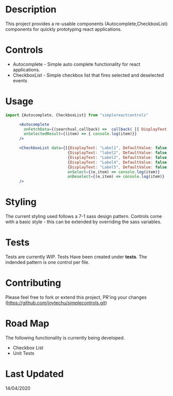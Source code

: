 # Description
This project provides a re-usable components (Autocomplete,CheckboxList) components for quickly prototyping react applications.

# Controls
- Autocomplete - Simple auto complete functionality for react applications.
- CheckboxList - Simple checkbox list that fires selected and deselected events

# Usage

```jsx
import {Autocomplete, CheckboxList} from "simplereactcontrols"
```

```jsx
      <Autocomplete 
        onFetchData={(searchval,callback) =>  callback( [{ DisplayText: "Your AutoComplete Result", SomeProperty: "Random Prop" }])} 
        onSelectedResult={(item) => { console.log(item)}}
      />
```

```jsx
      <CheckboxList data={[{DisplayText: "Label1", DefaultValue: false, Value: 2},
                           {DisplayText: "label2", DefaultValue: false, Value: 1}, 
                           {DisplayText: "Label2", DefaultValue: false, Value: 2},
                           {DisplayText: "Label4", DefaultValue: false, Value: 3},
                           {DisplayText: "Label5", DefaultValue: false, Value: 2}]}
                           onSelect={(e,item) => console.log(item)} 
                           onDeselect={(e,item) => console.log(item)} 
      />
```



# Styling
The current styling used follows a 7-1 sass design pattern. Controls come with a basic style - this can be extended by overriding the sass variables.

# Tests
Tests are currently WIP. Tests Have been created under __tests__. The indended pattern is one control per file.

# Contributing
Please feel free to fork or extend this project, PR'ing your changes (https://github.com/joytechu/simplecontrols.git)

# Road Map
The following functionality is currently being developed.
- Checkbox List
- Unit Tests

# Last Updated
14/04/2020